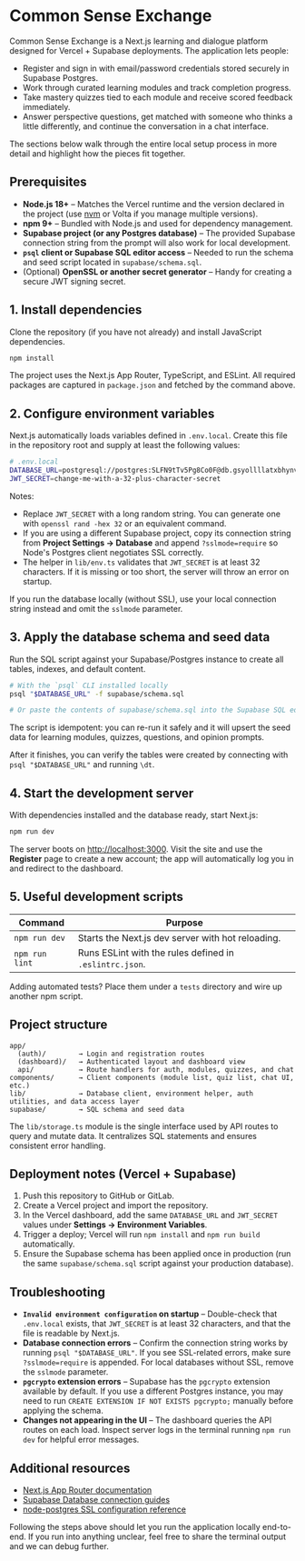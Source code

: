 # Common Sense Exchange

Common Sense Exchange is a Next.js learning and dialogue platform designed for Vercel + Supabase deployments. The application lets people:

- Register and sign in with email/password credentials stored securely in Supabase Postgres.
- Work through curated learning modules and track completion progress.
- Take mastery quizzes tied to each module and receive scored feedback immediately.
- Answer perspective questions, get matched with someone who thinks a little differently, and continue the conversation in a chat interface.

The sections below walk through the entire local setup process in more detail and highlight how the pieces fit together.

## Prerequisites

- **Node.js 18+** – Matches the Vercel runtime and the version declared in the project (use [nvm](https://github.com/nvm-sh/nvm) or Volta if you manage multiple versions).
- **npm 9+** – Bundled with Node.js and used for dependency management.
- **Supabase project (or any Postgres database)** – The provided Supabase connection string from the prompt will also work for local development.
- **`psql` client or Supabase SQL editor access** – Needed to run the schema and seed script located in `supabase/schema.sql`.
- (Optional) **OpenSSL or another secret generator** – Handy for creating a secure JWT signing secret.

## 1. Install dependencies

Clone the repository (if you have not already) and install JavaScript dependencies.

```bash
npm install
```

The project uses the Next.js App Router, TypeScript, and ESLint. All required packages are captured in `package.json` and fetched by the command above.

## 2. Configure environment variables

Next.js automatically loads variables defined in `.env.local`. Create this file in the repository root and supply at least the following values:

```bash
# .env.local
DATABASE_URL=postgresql://postgres:SLFN9tTv5Pg8Co0F@db.gsyollllatxbhynvxzjh.supabase.co:5432/postgres?sslmode=require
JWT_SECRET=change-me-with-a-32-plus-character-secret
```

Notes:

- Replace `JWT_SECRET` with a long random string. You can generate one with `openssl rand -hex 32` or an equivalent command.
- If you are using a different Supabase project, copy its connection string from **Project Settings → Database** and append `?sslmode=require` so Node's Postgres client negotiates SSL correctly.
- The helper in `lib/env.ts` validates that `JWT_SECRET` is at least 32 characters. If it is missing or too short, the server will throw an error on startup.

If you run the database locally (without SSL), use your local connection string instead and omit the `sslmode` parameter.

## 3. Apply the database schema and seed data

Run the SQL script against your Supabase/Postgres instance to create all tables, indexes, and default content.

```bash
# With the `psql` CLI installed locally
psql "$DATABASE_URL" -f supabase/schema.sql

# Or paste the contents of supabase/schema.sql into the Supabase SQL editor and run it once
```

The script is idempotent: you can re-run it safely and it will upsert the seed data for learning modules, quizzes, questions, and opinion prompts.

After it finishes, you can verify the tables were created by connecting with `psql "$DATABASE_URL"` and running `\dt`.

## 4. Start the development server

With dependencies installed and the database ready, start Next.js:

```bash
npm run dev
```

The server boots on [http://localhost:3000](http://localhost:3000). Visit the site and use the **Register** page to create a new account; the app will automatically log you in and redirect to the dashboard.

## 5. Useful development scripts

| Command | Purpose |
| --- | --- |
| `npm run dev` | Starts the Next.js dev server with hot reloading. |
| `npm run lint` | Runs ESLint with the rules defined in `.eslintrc.json`. |

Adding automated tests? Place them under a `tests` directory and wire up another npm script.

## Project structure

```
app/
  (auth)/        → Login and registration routes
  (dashboard)/   → Authenticated layout and dashboard view
  api/           → Route handlers for auth, modules, quizzes, and chat
components/      → Client components (module list, quiz list, chat UI, etc.)
lib/             → Database client, environment helper, auth utilities, and data access layer
supabase/        → SQL schema and seed data
```

The `lib/storage.ts` module is the single interface used by API routes to query and mutate data. It centralizes SQL statements and ensures consistent error handling.

## Deployment notes (Vercel + Supabase)

1. Push this repository to GitHub or GitLab.
2. Create a Vercel project and import the repository.
3. In the Vercel dashboard, add the same `DATABASE_URL` and `JWT_SECRET` values under **Settings → Environment Variables**.
4. Trigger a deploy; Vercel will run `npm install` and `npm run build` automatically.
5. Ensure the Supabase schema has been applied once in production (run the same `supabase/schema.sql` script against your production database).

## Troubleshooting

- **`Invalid environment configuration` on startup** – Double-check that `.env.local` exists, that `JWT_SECRET` is at least 32 characters, and that the file is readable by Next.js.
- **Database connection errors** – Confirm the connection string works by running `psql "$DATABASE_URL"`. If you see SSL-related errors, make sure `?sslmode=require` is appended. For local databases without SSL, remove the `sslmode` parameter.
- **`pgcrypto` extension errors** – Supabase has the `pgcrypto` extension available by default. If you use a different Postgres instance, you may need to run `CREATE EXTENSION IF NOT EXISTS pgcrypto;` manually before applying the schema.
- **Changes not appearing in the UI** – The dashboard queries the API routes on each load. Inspect server logs in the terminal running `npm run dev` for helpful error messages.

## Additional resources

- [Next.js App Router documentation](https://nextjs.org/docs/app)
- [Supabase Database connection guides](https://supabase.com/docs/guides/database/connecting)
- [node-postgres SSL configuration reference](https://node-postgres.com/features/connecting#ssl)

Following the steps above should let you run the application locally end-to-end. If you run into anything unclear, feel free to share the terminal output and we can debug further.
